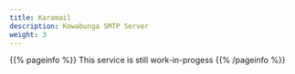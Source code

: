 ```yaml
---
title: Karamail
description: Kowabunga SMTP Server
weight: 3
---
```


{{% pageinfo %}}
This service is still work-in-progess
{{% /pageinfo %}}
